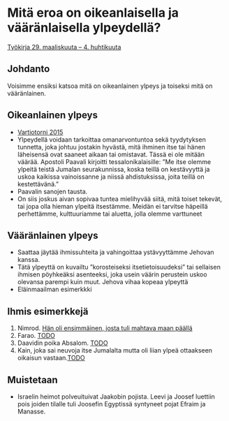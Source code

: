 # Mitä eroa on oikeanlaisella ja vääränlaisella ylpeydellä?
[Työkirja 29. maaliskuuta – 4. huhtikuuta](https://wol.jw.org/fi/wol/d/r16/lp-fi/202021091)


## Johdanto
Voisimme ensiksi katsoa mitä on oikeanlainen ylpeys ja toiseksi mitä on vääränlainen.


## Oikeanlainen ylpeys
* [Vartiotorni 2015](https://wol.jw.org/fi/wol/d/r16/lp-fi/2015363#h=12:0-14:0)
*  Ylpeydellä voidaan tarkoittaa omanarvontuntoa sekä tyydytyksen tunnetta, joka johtuu jostakin hyvästä, mitä ihminen itse tai hänen läheisensä ovat saaneet aikaan tai omistavat. Tässä ei ole mitään väärää. Apostoli Paavali kirjoitti tessalonikalaisille: ”Me itse olemme ylpeitä teistä Jumalan seurakunnissa, koska teillä on kestävyyttä ja uskoa kaikissa vainoissanne ja niissä ahdistuksissa, joita teillä on kestettävänä.”
* Paavalin sanojen tausta.
* On siis joskus aivan sopivaa tuntea mielihyvää siitä, mitä toiset tekevät, tai jopa olla hieman ylpeitä itsestämme. Meidän ei tarvitse häpeillä perhettämme, kulttuuriamme tai aluetta, jolla olemme varttuneet


## Vääränlainen ylpeys
* Saattaa jäytää ihmissuhteita ja vahingoittaa ystävyyttämme Jehovan kanssa.
* Tätä ylpeyttä on kuvailtu ”korosteiseksi itsetietoisuudeksi” tai sellaisen ihmisen pöyhkeäksi asenteeksi, joka usein väärin perustein uskoo olevansa parempi kuin muut. Jehova vihaa kopeaa ylpeyttä
* Eläinmaailman esimerkkki

## Ihmis esimerkkejä
1. Nimrod. [Hän oli ensimmäinen, josta tuli mahtava maan päällä](https://wol.jw.org/fi/wol/b/r16/lp-fi/nwtsty/1/10#study=discover&v=1:10:8-1:10:9)
2. Farao. [TODO](https://wol.jw.org/fi/wol/b/r16/lp-fi/nwtsty/2/5#study=discover&v=2:5:1-2:5:2)
3. Daavidin poika Absalom. [TODO](https://wol.jw.org/fi/wol/b/r16/lp-fi/nwtsty/10/15#study=discover&v=10:15:4-10:15:6)
4. Kain, joka sai neuvoja itse Jumalalta mutta oli liian ylpeä ottaakseen oikaisun vastaan.[TODO](https://wol.jw.org/fi/wol/b/r16/lp-fi/nwtsty/1/4#study=discover&v=1:4:6-1:4:8)


## Muistetaan
* Israelin heimot polveuituivat Jaakobin pojista. Leevi ja Joosef luettiin pois joiden tilalle tuli Joosefin Egyptissä syntyneet pojat Efraim ja Manasse.
